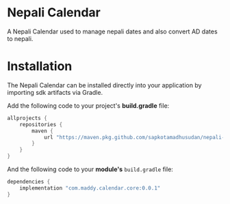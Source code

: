 # Nepali Calendar

A Nepali Calendar used to manage nepali dates and also convert AD dates to nepali.

# Installation

The Nepali Calendar can be installed directly into your application by importing sdk artifacts via Gradle.

Add the following code to your project's **build.gradle** file:

```groovy
allprojects {
    repositories {
        maven {
            url "https://maven.pkg.github.com/sapkotamadhusudan/nepali-calendar"
        }
    }
}
```

And the following code to your **module's** `build.gradle` file:

```groovy
dependencies {
    implementation "com.maddy.calendar.core:0.0.1"
}
```
